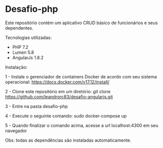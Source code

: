 # Desafio-php

Este repositório contém um aplicativo CRUD básico de funcionários e seus dependentes.

Tecnologias utilizadas:
- PHP 7.2
- Lumen 5.8
- AngularJs 1.8.2

Instalação:

1 - Instale o gerenciador de containers Docker de acordo com seu sistema operacional:
https://docs.docker.com/v17.12/install/

2 - Clone este repositório em um diretório:
git clone https://github.com/leandrorc83/desafio-angularjs.git

3 - Entre na pasta desafio-php

4 - Execute o seguinte comando:
sudo docker-compose up

5 - Quando finalizar o comando acima, acesse a url localhost:4300 em seu navegador

Obs: todas as dependências são instaladas automaticamente.
